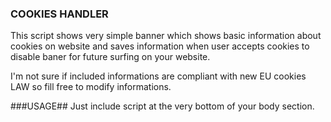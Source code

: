 ### COOKIES HANDLER ###
This script shows very simple banner which shows basic information about cookies on website and saves information when user accepts cookies to disable baner for future surfing on your website.

I'm not sure if included informations are compliant with new EU cookies LAW so fill free to modify informations.

###USAGE##
Just include script at the very bottom of your body section.